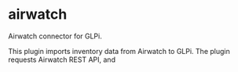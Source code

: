 # airwatch

Airwatch connector for GLPi.

This plugin imports inventory data from Airwatch to GLPi.
The plugin requests Airwatch REST API, and 
